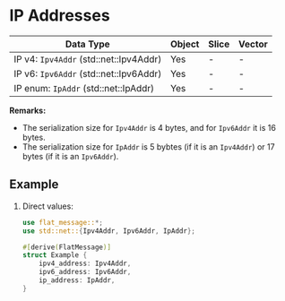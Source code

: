 # IP Addresses

| Data Type                              | Object | Slice | Vector |
| -------------------------------------- | ------ | ----- | ------ |
| IP v4: `Ipv4Addr` (std::net::Ipv4Addr) | Yes    | -     | -      |
| IP v6: `Ipv6Addr` (std::net::Ipv6Addr) | Yes    | -     | -      |
| IP enum: `IpAddr` (std::net::IpAddr)   | Yes    | -     | -      |

**Remarks:**
- The serialization size for `Ipv4Addr` is 4 bytes, and for `Ipv6Addr` it is 16 bytes.
- The serialization size for `IpAddr` is 5 bybtes (if it is an `Ipv4Addr`) or 17 bytes (if it is an `Ipv6Addr`).

## Example

1. Direct values:
    ```rust
    use flat_message::*;
    use std::net::{Ipv4Addr, Ipv6Addr, IpAddr};

    #[derive(FlatMessage)]
    struct Example {
        ipv4_address: Ipv4Addr,
        ipv6_address: Ipv6Addr,
        ip_address: IpAddr,
    }
    ```
